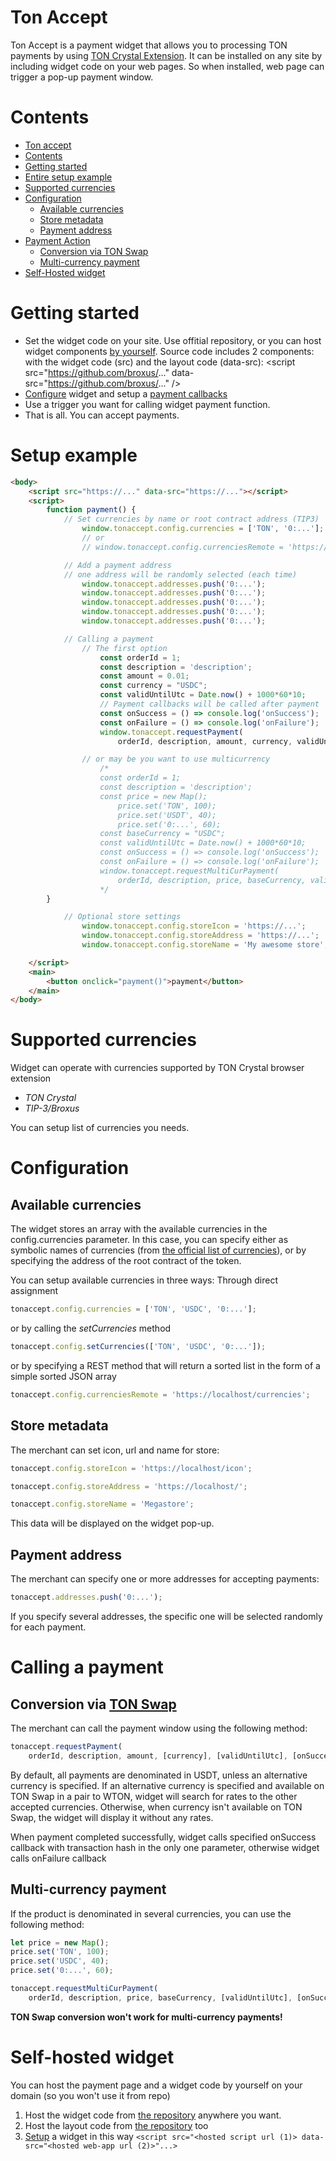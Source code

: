 # Ton Accept

Ton Accept is a payment widget that allows you to processing TON payments by using [TON Crystal Extension](https://l1.broxus.com/freeton/wallet).
It can be installed on any site by including widget code on your web pages. So when installed, web page can trigger a pop-up payment window.


# Contents

- [Ton accept](#ton-accept)
- [Contents](#contents)
- [Getting started](#getting-started)
- [Entire setup example](#setup-example)
- [Supported currencies](#supported-currencies)
- [Configuration](#сonfiguration)
    - [Available currencies](#available-currencies)
    - [Store metadata](#store-metadata)
    - [Payment address](#payment-address)
- [Payment Action](#payment-action)
    - [Conversion via TON Swap](#conversion-via-ton-swap)
    - [Multi-currency payment](#multi-currency-prices)
- [Self-Hosted widget](#self-hosted-widget)


# Getting started

<!-- - Install TON Crystal [browser extension](https://chrome.google.com/webstore/detail/ton-crystal-wallet/cgeeodpfagjceefieflmdfphplkenlfk) -->
- Set the widget code on your site. Use offitial repository, or you can host widget components [by yourself](#self-hosted-widget). Source code includes 2 components: with the widget code (src) and the layout code (data-src):
    \<script src="https://github.com/broxus/..."  data-src="https://github.com/broxus/..." \/\>
- [Сonfigure](#configuration) widget and setup a [payment callbacks](#calling-a-payment)
- Use a trigger you want for calling widget payment function.
- That is all. You can accept payments.

# Setup example


```html
<body>
    <script src="https://..." data-src="https://..."></script>
    <script>
        function payment() {
            // Set currencies by name or root contract address (TIP3)
                window.tonaccept.config.currencies = ['TON', '0:...'];
                // or
                // window.tonaccept.config.currenciesRemote = 'https://...';

            // Add a payment address
            // one address will be randomly selected (each time)
                window.tonaccept.addresses.push('0:...');
                window.tonaccept.addresses.push('0:...');
                window.tonaccept.addresses.push('0:...');
                window.tonaccept.addresses.push('0:...');
                window.tonaccept.addresses.push('0:...');

            // Calling a payment
                // The first option
                    const orderId = 1;
                    const description = 'description';
                    const amount = 0.01;
                    const currency = "USDC";
                    const validUntilUtc = Date.now() + 1000*60*10;
                    // Payment callbacks will be called after payment
                    const onSuccess = () => console.log('onSuccess');
                    const onFailure = () => console.log('onFailure');
                    window.tonaccept.requestPayment(
                        orderId, description, amount, currency, validUntilUtc, onSuccess, onFailure);

                // or may be you want to use multicurrency
                    /*
                    const orderId = 1;
                    const description = 'description';
                    const price = new Map();
                        price.set('TON', 100);
                        price.set('USDT', 40);
                        price.set('0:...', 60);
                    const baseCurrency = "USDC";
                    const validUntilUtc = Date.now() + 1000*60*10;
                    const onSuccess = () => console.log('onSuccess');
                    const onFailure = () => console.log('onFailure');
                    window.tonaccept.requestMultiCurPayment(
                        orderId, description, price, baseCurrency, validUntilUtc, onSuccess, onFailure);
                    */
        }

            // Optional store settings
                window.tonaccept.config.storeIcon = 'https://...';
                window.tonaccept.config.storeAddress = 'https://...';
                window.tonaccept.config.storeName = 'My awesome store';

    </script>
    <main>
        <button onclick="payment()">payment</button>
    </main>
</body>
```



# Supported currencies

Widget can operate with currencies supported by TON Crystal browser extension 
- *TON Crystal*
- *TIP-3/Broxus*

You can setup list of currencies you needs.


# Configuration
## Available currencies
The widget stores an array with the available currencies in the config.currencies parameter. In this case, you can specify either as symbolic names of currencies (from [the official list of currencies](https://github.com/broxus/ton-assets/blob/master/manifest.json)), or by specifying the address of the root contract of the token.

You can setup available currencies in three ways:
Through direct assignment

```javascript
tonaccept.config.currencies = ['TON', 'USDC', '0:...'];
```

or by calling the *setCurrencies* method

```javascript
tonaccept.config.setCurrencies(['TON', 'USDC', '0:...']);
```
or by specifying a REST method that will return a sorted list in the form of a simple sorted JSON array

```javascript
tonaccept.config.currenciesRemote = 'https://localhost/currencies';
```


## Store metadata

The merchant can set icon, url and name for store:

```javascript
tonaccept.config.storeIcon = 'https://localhost/icon';

tonaccept.config.storeAddress = 'https://localhost/';

tonaccept.config.storeName = 'Megastore';
```

This data will be displayed on the widget pop-up.


## Payment address

The merchant can specify one or more addresses for accepting payments:

```javascript
tonaccept.addresses.push('0:...');
```
If you specify several addresses, the specific one will be selected randomly for each payment.



# Calling a payment


## Conversion via [TON Swap](https://tonswap.io/)

The merchant can call the payment window using the following method:

```javascript
tonaccept.requestPayment(
    orderId, description, amount, [currency], [validUntilUtc], [onSuccess], [onFailure]);
```

By default, all payments are denominated in USDT, unless an alternative currency is specified. If an alternative currency is specified and available on TON Swap in a pair to WTON, widget will search for rates to the other accepted currencies. Otherwise, when currency isn't available on TON Swap, the widget will display it without any rates.

When payment completed successfully, widget calls specified onSuccess callback with transaction hash in the only one parameter, otherwise widget calls onFailure callback

## Multi-currency payment

If the product is denominated in several currencies, you can use the following method:


```javascript
let price = new Map();
price.set('TON', 100);
price.set('USDC', 40);
price.set('0:...', 60);

tonaccept.requestMultiCurPayment(
    orderId, description, price, baseCurrency, [validUntilUtc], [onSuccess], [onFailure]);
```

**TON Swap conversion won't work for multi-currency payments!**


# Self-hosted widget
You can host the payment page and a widget code by yourself on your domain (so you won't use it from repo)

1. Host the widget code from [the repository](#) anywhere you want.
2. Host the layout code from [the repository](#) too
3. [Setup](#setup-example) a widget in this way ``` <script src="<hosted script url (1)> data-src="<hosted web-app url (2)>"...> ```
